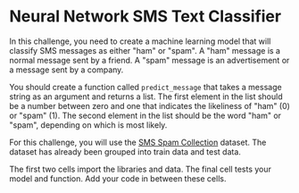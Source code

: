 # Neural Network SMS Text Classifier

In this challenge, you need to create a machine learning model that will classify SMS messages as either "ham" or "spam". A "ham" message is a normal message sent by a friend. A "spam" message is an advertisement or a message sent by a company.

You should create a function called `predict_message` that takes a message string as an argument and returns a list. The first element in the list should be a number between zero and one that indicates the likeliness of "ham" (0) or "spam" (1). The second element in the list should be the word "ham" or "spam", depending on which is most likely.

For this challenge, you will use the [SMS Spam Collection](http://www.dt.fee.unicamp.br/~tiago/smsspamcollection/) dataset. The dataset has already been grouped into train data and test data.

The first two cells import the libraries and data. The final cell tests your model and function. Add your code in between these cells.
